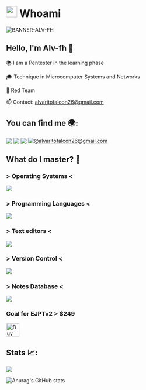 
# <picture><img src = "https://github.com/7oSkaaa/7oSkaaa/blob/main/Images/about_me.gif?raw=true" width = 30px></picture> Whoami

![BANNER-ALV-FH](https://github.com/user-attachments/assets/de240673-f1ab-45f6-8f77-39cfdb8e8a8c)

## Hello, I'm Alv-fh 👋

📚 I am a Pentester in the learning phase 

🎓 Technique in Microcomputer Systems and Networks

🔴 Red Team

📫 Contact: alvaritofalcon26@gmail.com

## You can find me 🌍:

<a href="https://linkedin.com/in/álvaro-falcón-hernández-76699b274/" target="_blank"><img align="center" src="https://img.shields.io/badge/LinkedIn-0077B5?style=for-the-badge&logo=linkedin&logoColor=white"/></a>
<a href="https://instagram.com/alvaroo.fh/" target="_blank"><img align="center" src="https://img.shields.io/badge/Instagram-E4405F?style=for-the-badge&logo=instagram&logoColor=white"/></a>
<a href="https://www.youtube.com/@Alv-fh" target="_blank"><img align="center" src="https://img.shields.io/badge/YouTube-FF0000?style=for-the-badge&logo=youtube&logoColor=white"/></a>
<a href = "mailto:alvaritofalcon26@gmail.com" target="_blank"><img align="center" src="https://img.shields.io/badge/Gmail-D14836?style=for-the-badge&logo=gmail&logoColor=white" alt="@alvaritofalcon26@gmail.com"  /></a>

## What do I master? 📝
### > Operating Systems <

<a href="https://skillicons.dev">
    <img src="https://skillicons.dev/icons?i=kali,ubuntu,windows,debian&perline=12" />
  </a>

### > Programming Languages <

<a href="https://skillicons.dev">
    <img src="https://skillicons.dev/icons?i=bash,python,md&perline=12" />
  </a>

### > Text editors <

<a href="https://skillicons.dev">
    <img src="https://skillicons.dev/icons?i=vim,powershell&perline=12" />
  </a>

### > Version Control <

<a href="https://skillicons.dev">
    <img src="https://skillicons.dev/icons?i=git,&perline=12" />
  </a>

### > Notes Database <

<a href="https://skillicons.dev">
    <img src="https://skillicons.dev/icons?i=notion,obsidian&perline=12" />
  </a>

### Goal for EJPTv2 > $249

<a href='https://ko-fi.com/W7W313M7FS' target='_blank'><img height='36' style='border:0px;height:36px;' src='https://storage.ko-fi.com/cdn/kofi1.png?v=3' border='0' alt='Buy Me a Coffee at ko-fi.com' /></a>

## Stats 📈:

![](https://komarev.com/ghpvc/?username=Alv-fh&color=00defc&style=for-the-badge)


![Anurag's GitHub stats](https://github-readme-stats.vercel.app/api?username=Alv-fh&show_icons=true&theme=tokyonight)

